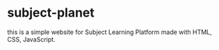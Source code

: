 # subject-planet

this is a simple website for Subject Learning Platform made with HTML, CSS, JavaScript.
